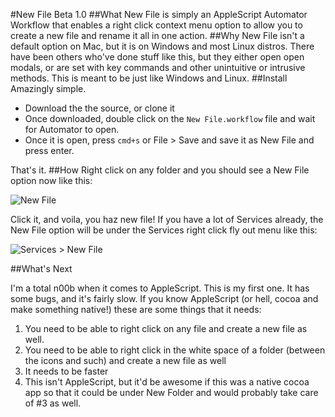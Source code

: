 #New File Beta 1.0
##What
New File is simply an AppleScript Automator Workflow that enables a right click context menu option to allow you to create a new file and rename it all in one action.
##Why
New File isn't a default option on Mac, but it is on Windows and most Linux distros. There have been others who've done stuff like this, but they either open open modals, or are set with key commands and other unintuitive or intrusive methods. This is meant to be just like Windows and Linux.
##Install
Amazingly simple.

- Download the the source, or clone it
- Once downloaded, double click on the `New File.workflow` file and wait for Automator to open. 
- Once it is open, press `cmd+s` or File > Save and save it as New File and press enter. 

That's it.
##How
Right click on any folder and you should see a New File option now like this:

![New File](https://img.skitch.com/20110526-a8jd89phr38k9taqegfjkkm2a.jpg "New File")

Click it, and voila, you haz new file! If you have a lot of Services already, the New File option will be under the Services right click fly out menu like this:

![Services > New File](https://img.skitch.com/20110526-fniugmct8f182ighk9h34mu64k.jpg "Services > New File")

##What's Next

I'm a total n00b when it comes to AppleScript. This is my first one. It has some bugs, and it's fairly slow. If you know AppleScript (or hell, cocoa and make something native!) these are some things that it needs:

1. You need to be able to right click on any file and create a new file as well.
2. You need to be able to right click in the white space of a folder (between the icons and such) and create a new file as well
3. It needs to be faster
4. This isn't AppleScript, but it'd be awesome if this was a native cocoa app so that it could be under New Folder and would probably take care of #3 as well.